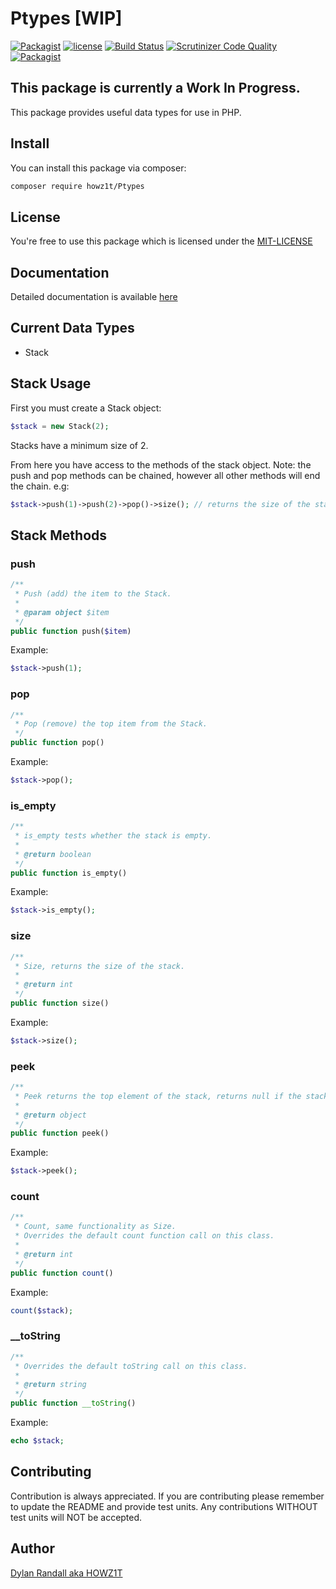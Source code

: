 # Ptypes [WIP]
[![Packagist](https://img.shields.io/packagist/v/symfony/symfony.svg)](https://packagist.org/packages/howz1t/ptypes) [![license](https://img.shields.io/github/license/mashape/apistatus.svg)](https://github.com/HOWZ1T/Ptypes/blob/master/LICENSE.md) [![Build Status](https://travis-ci.org/HOWZ1T/Ptypes.svg?branch=master)](https://travis-ci.org/HOWZ1T/Ptypes) [![Scrutinizer Code Quality](https://scrutinizer-ci.com/g/HOWZ1T/Ptypes/badges/quality-score.png?b=master)](https://scrutinizer-ci.com/g/HOWZ1T/Ptypes/?branch=master) [![Packagist](https://img.shields.io/packagist/dt/doctrine/orm.svg)](https://packagist.org/packages/howz1t/ptypes)
## This package is currently a Work In Progress.
This package provides useful data types for use in PHP.

## Install
You can install this package via composer:
```bash
composer require howz1t/Ptypes
```

## License
You're free to use this package which is licensed under the [MIT-LICENSE](LICENSE.md)

## Documentation
Detailed documentation is available [here](https://dylan-randall.com/documentation/ptypes/)

## Current Data Types
- Stack

## Stack Usage
First you must create a Stack object:
```php
$stack = new Stack(2);
```
Stacks have a minimum size of 2.

From here you have access to the methods of the stack object.
Note: the push and pop methods can be chained, however all other methods will end the chain.
e.g:
```php
$stack->push(1)->push(2)->pop()->size(); // returns the size of the stack after the pushes and pops.
```

## Stack Methods

### push
```php
/**
 * Push (add) the item to the Stack.
 *
 * @param object $item
 */
public function push($item)
```

Example:
```php
$stack->push(1);
```

### pop
```php
/**
 * Pop (remove) the top item from the Stack.
 */
public function pop()
```

Example:
```php
$stack->pop();
```


### is_empty
```php
/**
 * is_empty tests whether the stack is empty.
 *
 * @return boolean
 */
public function is_empty()
```

Example:
```php
$stack->is_empty();
```

### size
```php
/**
 * Size, returns the size of the stack.
 *
 * @return int
 */
public function size()
```

Example:
```php
$stack->size();
```

### peek
```php
/**
 * Peek returns the top element of the stack, returns null if the stack is empty.
 * 
 * @return object
 */
public function peek()
```

Example:
```php
$stack->peek();
```

### count
```php
/**
 * Count, same functionality as Size.
 * Overrides the default count function call on this class.
 *
 * @return int
 */
public function count()
```

Example:
```php
count($stack);
```

### __toString
```php
/**
 * Overrides the default toString call on this class.
 *
 * @return string
 */
public function __toString()
```

Example:
```php
echo $stack;
```

## Contributing

Contribution is always appreciated. 
If you are contributing please remember to update the README and provide test units.
Any contributions WITHOUT test units will NOT be accepted.


## Author
[Dylan Randall aka HOWZ1T](https://github.com/howz1t)
